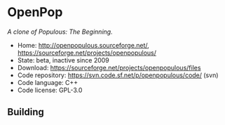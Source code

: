 # OpenPop

_A clone of Populous: The Beginning._

- Home: http://openpopulous.sourceforge.net/, https://sourceforge.net/projects/openpopulous/
- State: beta, inactive since 2009
- Download: https://sourceforge.net/projects/openpopulous/files
- Code repository: https://svn.code.sf.net/p/openpopulous/code/ (svn)
- Code language: C++
- Code license: GPL-3.0

## Building

